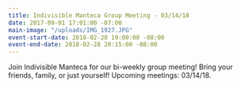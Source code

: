 ```yaml
---
title: Indivisible Manteca Group Meeting - 03/14/18
date: 2017-09-01 17:01:00 -07:00
main-image: "/uploads/IMG_1927.JPG"
event-start-date: 2018-02-28 19:00:00 -08:00
event-end-date: 2018-02-28 20:15:00 -08:00
---
```


Join Indivisible Manteca for our bi-weekly group meeting! Bring your friends, family, or just yourself!  Upcoming meetings: 03/14/18.